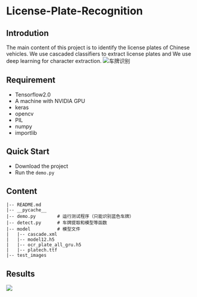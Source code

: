 # License-Plate-Recognition
## Introdution
The main content of this project is to identify the license plates of Chinese vehicles. We use cascaded classifiers to extract license plates and We use deep learning for character extraction.
![车牌识别](https://www.hualigs.cn/image/60b4a13e021a4.jpg)

## Requirement
- Tensorflow2.0
- A machine with NVIDIA GPU
- keras
- opencv
- PIL
- numpy
- importlib

## Quick Start
- Download the project
- Run the ```demo.py```

## Content
```
|-- README.md
|-- __pycache__
|-- demo.py        # 运行测试程序（只能识别蓝色车牌）
|-- detect.py      # 车牌提取和模型等函数
|-- model          # 模型文件
|   |-- cascade.xml
|   |-- model12.h5
|   |-- ocr_plate_all_gru.h5
|   |-- platech.ttf
|-- test_images
```

## Results
![](https://www.hualigs.cn/image/60b4a4f47a1db.jpg)
